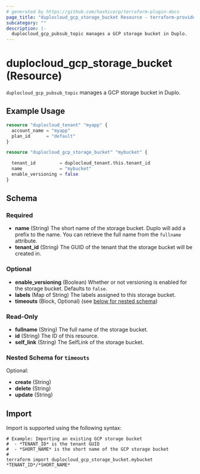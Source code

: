 ```yaml
---
# generated by https://github.com/hashicorp/terraform-plugin-docs
page_title: "duplocloud_gcp_storage_bucket Resource - terraform-provider-duplocloud"
subcategory: ""
description: |-
  duplocloud_gcp_pubsub_topic manages a GCP storage bucket in Duplo.
---
```


# duplocloud_gcp_storage_bucket (Resource)

`duplocloud_gcp_pubsub_topic` manages a GCP storage bucket in Duplo.

## Example Usage

```terraform
resource "duplocloud_tenant" "myapp" {
  account_name = "myapp"
  plan_id      = "default"
}

resource "duplocloud_gcp_storage_bucket" "mybucket" {

  tenant_id         = duplocloud_tenant.this.tenant_id
  name              = "mybucket"
  enable_versioning = false
}
```

<!-- schema generated by tfplugindocs -->
## Schema

### Required

- **name** (String) The short name of the storage bucket.  Duplo will add a prefix to the name.  You can retrieve the full name from the `fullname` attribute.
- **tenant_id** (String) The GUID of the tenant that the storage bucket will be created in.

### Optional

- **enable_versioning** (Boolean) Whether or not versioning is enabled for the storage bucket. Defaults to `false`.
- **labels** (Map of String) The labels assigned to this storage bucket.
- **timeouts** (Block, Optional) (see [below for nested schema](#nestedblock--timeouts))

### Read-Only

- **fullname** (String) The full name of the storage bucket.
- **id** (String) The ID of this resource.
- **self_link** (String) The SelfLink of the storage bucket.

<a id="nestedblock--timeouts"></a>
### Nested Schema for `timeouts`

Optional:

- **create** (String)
- **delete** (String)
- **update** (String)

## Import

Import is supported using the following syntax:

```shell
# Example: Importing an existing GCP storage bucket
#  - *TENANT_ID* is the tenant GUID
#  - *SHORT_NAME* is the short name of the GCP storage bucket
#
terraform import duplocloud_gcp_storage_bucket.mybucket *TENANT_ID*/*SHORT_NAME*
```
